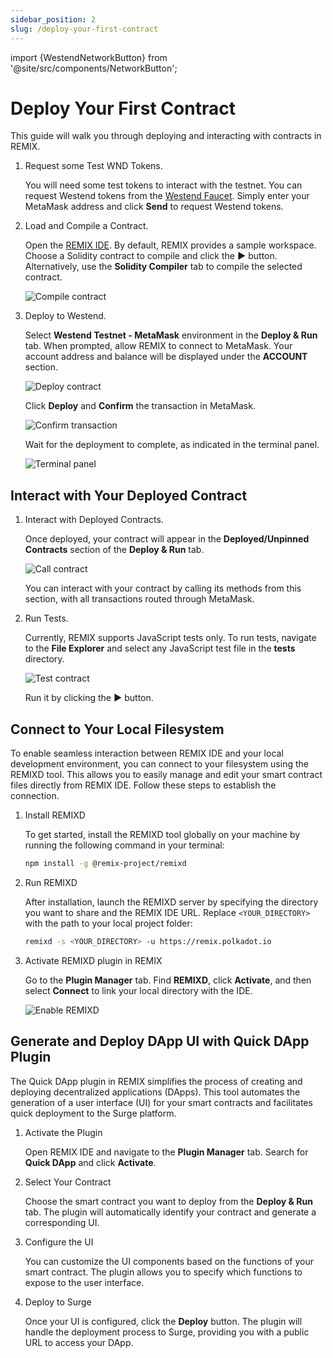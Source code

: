 ```yaml
---
sidebar_position: 2
slug: /deploy-your-first-contract
---
```


import {WestendNetworkButton} from '@site/src/components/NetworkButton';

# Deploy Your First Contract

This guide will walk you through deploying and interacting with contracts in REMIX.

1. Request some Test WND Tokens.

   You will need some test tokens to interact with the testnet.
   You can request Westend tokens from the [Westend Faucet](https://faucet.polkadot.io/westend?parachain=1000).
   Simply enter your MetaMask address and click **Send** to request Westend tokens.

1. Load and Compile a Contract.

   Open the [REMIX IDE](https://remix.polkadot.io).
   By default, REMIX provides a sample workspace. Choose a Solidity contract to compile and click the **▶️** button.
   Alternatively, use the **Solidity Compiler** tab to compile the selected contract.

   ![Compile contract](img/dapp_compile.jpeg)

1. Deploy to Westend.

   Select **Westend Testnet - MetaMask** environment in the **Deploy & Run** tab.
   When prompted, allow REMIX to connect to MetaMask. Your account address and balance will be displayed under the **ACCOUNT** section.

   ![Deploy contract](img/dapp_deploy.jpeg)

   Click **Deploy** and **Confirm** the transaction in MetaMask.

   ![Confirm transaction](img/dapp_metamask_deploy.jpeg)

   Wait for the deployment to complete, as indicated in the terminal panel.

   ![Terminal panel](img/dapp_terminal.png)

## Interact with Your Deployed Contract

1. Interact with Deployed Contracts.

   Once deployed, your contract will appear in the **Deployed/Unpinned Contracts** section of the **Deploy & Run** tab.

   ![Call contract](img/dapp_call.jpeg)

   You can interact with your contract by calling its methods from this section, with all transactions routed through MetaMask.

2. Run Tests.

   Currently, REMIX supports JavaScript tests only.
   To run tests, navigate to the **File Explorer** and select any JavaScript test file in the **tests** directory.

   ![Test contract](img/dapp_test.jpeg)

   Run it by clicking the **▶️** button.

## Connect to Your Local Filesystem

To enable seamless interaction between REMIX IDE and your local development environment, you can connect to your filesystem using the REMIXD tool. This allows you to easily manage and edit your smart contract files directly from REMIX IDE. Follow these steps to establish the connection.

1. Install REMIXD

   To get started, install the REMIXD tool globally on your machine by running the following command in your terminal:

   ```bash
   npm install -g @remix-project/remixd
   ```

2. Run REMIXD

   After installation, launch the REMIXD server by specifying the directory you want to share and the REMIX IDE URL. Replace `<YOUR_DIRECTORY>` with the path to your local project folder:

   ```bash
   remixd -s <YOUR_DIRECTORY> -u https://remix.polkadot.io
   ```

3. Activate REMIXD plugin in REMIX

   Go to the **Plugin Manager** tab. Find **REMIXD**, click **Activate**, and then select **Connect** to link your local directory with the IDE.

   ![Enable REMIXD](img/dapp_remixd.jpeg)

## Generate and Deploy DApp UI with Quick DApp Plugin

The Quick DApp plugin in REMIX simplifies the process of creating and deploying decentralized applications (DApps). This tool automates the generation of a user interface (UI) for your smart contracts and facilitates quick deployment to the Surge platform.

1. Activate the Plugin

   Open REMIX IDE and navigate to the **Plugin Manager** tab. Search for **Quick DApp** and click **Activate**.

2. Select Your Contract

   Choose the smart contract you want to deploy from the **Deploy & Run** tab. The plugin will automatically identify your contract and generate a corresponding UI.

3. Configure the UI

   You can customize the UI components based on the functions of your smart contract. The plugin allows you to specify which functions to expose to the user interface.

4. Deploy to Surge

   Once your UI is configured, click the **Deploy** button. The plugin will handle the deployment process to Surge, providing you with a public URL to access your DApp.
